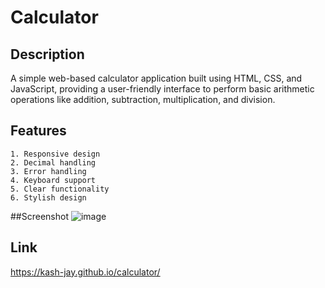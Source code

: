 # Calculator
## Description
A simple web-based calculator application built using HTML, CSS, and JavaScript, providing a user-friendly interface to perform basic arithmetic operations like addition, subtraction, multiplication, and division.
## Features
```
1. Responsive design
2. Decimal handling
3. Error handling
4. Keyboard support
5. Clear functionality
6. Stylish design
```
##Screenshot
![image](https://github.com/kash-jay/calculator/assets/99241956/fa280f30-835b-49c9-a366-0b6b91e78478)
## Link
https://kash-jay.github.io/calculator/



